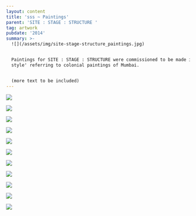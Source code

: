 ```yaml
---
layout: content
title: 'sss ~ Paintings'
parent: 'SITE : STAGE : STRUCTURE '
tag: artwork
pubdate: '2014'
summary: >-
  ![](/assets/img/site-stage-structure_paintings.jpg)


  Paintings for SITE : STAGE : STRUCTURE were commissioned to be made in a 'Museum
  style' referring to colonial paintings of Mumbai.


  (more text to be included)
---
```

![](/assets/img/chinese-temple.jpg)

![](/assets/img/pine-building.jpg)

![](/assets/img/anthony-s-rest.jpg)

![](/assets/img/mazgaon-garden.jpg)

![](/assets/img/old-gloria-cross.jpg)

![](/assets/img/hasanabad.jpg)

![](/assets/img/vaity-house.jpg)

![](/assets/img/matharpacady-oratory.jpg)

![](/assets/img/bhaucha-dhakka.jpg)

![](/assets/img/mazgaon-docks.jpg)

![](/assets/img/installation-view_lores.jpg)
